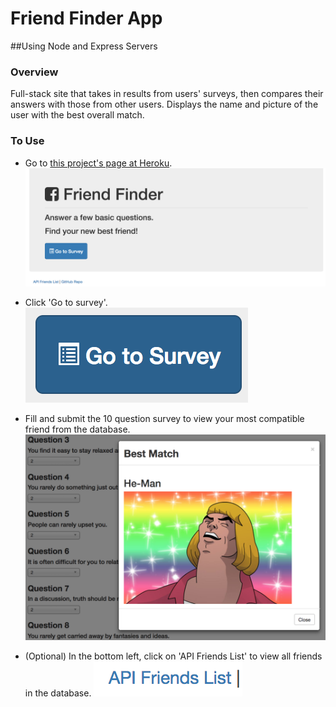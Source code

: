 # Friend Finder App
##Using Node and Express Servers

### Overview

Full-stack site that takes in results from users' surveys, then compares their answers with those from other users. Displays the name and picture of the user with the best overall match.

### To Use

* Go to [this project's page at Heroku](https://secret-lowlands-52730.herokuapp.com/).
![Alt text](/img/home.png?raw=true "Home Page")

* Click 'Go to survey'.
![Alt text](/img/survey.png?raw=true "Survey Button")

* Fill and submit the 10 question survey to view your most compatible friend from the database.
![Alt text](/img/match.png?raw=true "Match Results")

* (Optional) In the bottom left, click on 'API Friends List' to view all friends in the database.
![Alt text](/img/API.png?raw=true "API Page")